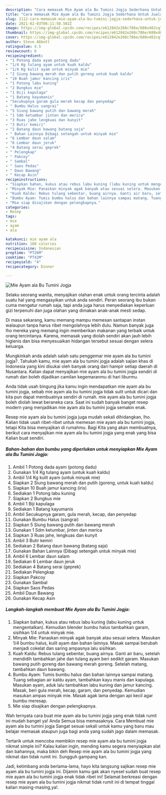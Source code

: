 ```yaml
---
description: "Cara memasak Mie Ayam ala Bu Tumini Jogja Sederhana Untuk Jualan"
title: "Cara memasak Mie Ayam ala Bu Tumini Jogja Sederhana Untuk Jualan"
slug: 1112-cara-memasak-mie-ayam-ala-bu-tumini-jogja-sederhana-untuk-jualan
date: 2021-02-03T06:11:50.502Z
image: https://img-global.cpcdn.com/recipes/e612842e268c786e/680x482cq70/mie-ayam-ala-bu-tumini-jogja-foto-resep-utama.jpg
thumbnail: https://img-global.cpcdn.com/recipes/e612842e268c786e/680x482cq70/mie-ayam-ala-bu-tumini-jogja-foto-resep-utama.jpg
cover: https://img-global.cpcdn.com/recipes/e612842e268c786e/680x482cq70/mie-ayam-ala-bu-tumini-jogja-foto-resep-utama.jpg
author: Steve Abbott
ratingvalue: 4.5
reviewcount: 6
recipeingredient:
- "1 Potong dada ayam potong dadu"
- "1/4 Kg tulang ayam untuk kuah kaldu"
- "1/4 Kg kulit ayam untuk minyak mie"
- "2 Siung bawang merah dan putih goreng untuk kuah kaldu"
- "10 Buah jamur kancing iris"
- "1 Potong labu kuning"
- "2 Bungkus mie"
- "1 Biji kapulaga"
- "1 Batang kayumanis"
- "Secukupnya garam gula merah kecap dan penyedap"
- " Bumbu Halus sangrai"
- "5 Siung bawang putih dan bawang merah"
- "1 Sdm ketumbar jinten dan merica"
- "3 Ruas jahe lengkuas dan kunyit"
- "3 Butir kemiri"
- "2 Batang daun bawang batang saja"
- " Bahan Lainnya Dibagi setengah untuk minyak mie"
- "6 Lembar daun salam"
- "6 Lembar daun jeruk"
- "4 Batang serai geprek"
- " Pelengkap"
- " Pakcoy"
- " Sambal"
- " Saos Pedas"
- " Daun Bawang"
- " Kecap Asin"
recipeinstructions:
- "Siapkan bahan, kukus atau rebus labu kuning (labu kuning untuk mengentalkan). Kemudian blender bumbu halus tambahkan garam, sisihkan 1/4 untuk minyak mie."
- "Minyak Mie: Panaskan minyak agak banyak atau sesuai selera. Masukan 1/4 bumbu halus, kulit ayam dan bahan lainnya. Masak sampai berubah menjadi cokelat dan saring ampasnya lalu sisihkan."
- "Kuah Kaldu: Rebus tulang sebentar, buang airnya. Ganti air baru, setelah mendidih tambahkan jahe dan tulang ayam beri sedikit garam. Masukan bawang putih goreng dan bawang merah goreng. Setelah matang, tambahkan daun bawang."
- "Bumbu Ayam: Tumis bumbu halus dan bahan lainnya sampai matang. Tuang sebagian air kaldu ayam, tambahkan kayu manis dan kapulaga. Masukan ayam, aduk lalu tambahkan labu kuning dan jamur kancing. Masak, beri gula merah, kecap, garam, dan penyedap. Kemudian masukan ampas minyak mie. Masak agak lama dengan api kecil agar bumbu meresap."
- "Mie siap disajikan dengan pelengkapnya."
categories:
- Resep
tags:
- mie
- ayam
- ala

katakunci: mie ayam ala 
nutrition: 168 calories
recipecuisine: Indonesian
preptime: "PT26M"
cooktime: "PT42M"
recipeyield: "4"
recipecategory: Dinner

---
```



![Mie Ayam ala Bu Tumini Jogja](https://img-global.cpcdn.com/recipes/e612842e268c786e/680x482cq70/mie-ayam-ala-bu-tumini-jogja-foto-resep-utama.jpg)

Selaku seorang wanita, menyajikan olahan enak untuk orang tercinta adalah suatu hal yang mengasyikan untuk anda sendiri. Peran seorang ibu bukan cuma mengatur rumah saja, tapi anda juga harus menyediakan keperluan gizi terpenuhi dan juga olahan yang dimakan anak-anak mesti sedap.

Di masa  sekarang, kamu memang mampu memesan santapan instan walaupun tanpa harus ribet mengolahnya lebih dulu. Namun banyak juga lho mereka yang memang ingin memberikan makanan yang terbaik untuk orang tercintanya. Karena, memasak yang diolah sendiri akan jauh lebih higienis dan bisa menyesuaikan hidangan tersebut sesuai dengan selera keluarga. 



Mungkinkah anda adalah salah satu penggemar mie ayam ala bu tumini jogja?. Tahukah kamu, mie ayam ala bu tumini jogja adalah sajian khas di Indonesia yang kini disukai oleh banyak orang dari hampir setiap daerah di Nusantara. Kalian dapat menyajikan mie ayam ala bu tumini jogja sendiri di rumah dan boleh dijadikan camilan kegemaranmu di hari liburmu.

Anda tidak usah bingung jika kamu ingin mendapatkan mie ayam ala bu tumini jogja, sebab mie ayam ala bu tumini jogja tidak sulit untuk dicari dan kita pun dapat membuatnya sendiri di rumah. mie ayam ala bu tumini jogja boleh diolah lewat beraneka cara. Saat ini sudah banyak banget resep modern yang menjadikan mie ayam ala bu tumini jogja semakin enak.

Resep mie ayam ala bu tumini jogja juga mudah sekali dihidangkan, lho. Kalian tidak usah ribet-ribet untuk memesan mie ayam ala bu tumini jogja, tetapi Kita bisa menyajikan di rumahmu. Bagi Kita yang akan membuatnya, berikut cara menyajikan mie ayam ala bu tumini jogja yang enak yang bisa Kalian buat sendiri.

<!--inarticleads1-->

##### Bahan-bahan dan bumbu yang diperlukan untuk menyiapkan Mie Ayam ala Bu Tumini Jogja:

1. Ambil 1 Potong dada ayam (potong dadu)
1. Gunakan 1/4 Kg tulang ayam (untuk kuah kaldu)
1. Ambil 1/4 Kg kulit ayam (untuk minyak mie)
1. Siapkan 2 Siung bawang merah dan putih (goreng, untuk kuah kaldu)
1. Siapkan 10 Buah jamur kancing (iris)
1. Sediakan 1 Potong labu kuning
1. Siapkan 2 Bungkus mie
1. Ambil 1 Biji kapulaga
1. Sediakan 1 Batang kayumanis
1. Ambil Secukupnya garam, gula merah, kecap, dan penyedap
1. Gunakan  Bumbu Halus (sangrai)
1. Siapkan 5 Siung bawang putih dan bawang merah
1. Gunakan 1 Sdm ketumbar, jinten dan merica
1. Siapkan 3 Ruas jahe, lengkuas dan kunyit
1. Ambil 3 Butir kemiri
1. Sediakan 2 Batang daun bawang (batang saja)
1. Gunakan  Bahan Lainnya (Dibagi setengah untuk minyak mie)
1. Ambil 6 Lembar daun salam
1. Sediakan 6 Lembar daun jeruk
1. Sediakan 4 Batang serai (geprek)
1. Sediakan  Pelengkap
1. Siapkan  Pakcoy
1. Gunakan  Sambal
1. Siapkan  Saos Pedas
1. Ambil  Daun Bawang
1. Gunakan  Kecap Asin




<!--inarticleads2-->

##### Langkah-langkah membuat Mie Ayam ala Bu Tumini Jogja:

1. Siapkan bahan, kukus atau rebus labu kuning (labu kuning untuk mengentalkan). Kemudian blender bumbu halus tambahkan garam, sisihkan 1/4 untuk minyak mie.
1. Minyak Mie: Panaskan minyak agak banyak atau sesuai selera. Masukan 1/4 bumbu halus, kulit ayam dan bahan lainnya. Masak sampai berubah menjadi cokelat dan saring ampasnya lalu sisihkan.
1. Kuah Kaldu: Rebus tulang sebentar, buang airnya. Ganti air baru, setelah mendidih tambahkan jahe dan tulang ayam beri sedikit garam. Masukan bawang putih goreng dan bawang merah goreng. Setelah matang, tambahkan daun bawang.
1. Bumbu Ayam: Tumis bumbu halus dan bahan lainnya sampai matang. Tuang sebagian air kaldu ayam, tambahkan kayu manis dan kapulaga. Masukan ayam, aduk lalu tambahkan labu kuning dan jamur kancing. Masak, beri gula merah, kecap, garam, dan penyedap. Kemudian masukan ampas minyak mie. Masak agak lama dengan api kecil agar bumbu meresap.
1. Mie siap disajikan dengan pelengkapnya.




Wah ternyata cara buat mie ayam ala bu tumini jogja yang enak tidak rumit ini mudah banget ya! Anda Semua bisa memasaknya. Cara Membuat mie ayam ala bu tumini jogja Sangat sesuai sekali untuk kamu yang baru mau belajar memasak ataupun juga bagi anda yang sudah jago dalam memasak.

Tertarik untuk mencoba membikin resep mie ayam ala bu tumini jogja nikmat simple ini? Kalau kalian ingin, mending kamu segera menyiapkan alat dan bahannya, maka bikin deh Resep mie ayam ala bu tumini jogja yang nikmat dan tidak rumit ini. Sungguh gampang kan. 

Jadi, ketimbang anda berlama-lama, hayo kita langsung sajikan resep mie ayam ala bu tumini jogja ini. Dijamin kamu gak akan nyesel sudah buat resep mie ayam ala bu tumini jogja enak tidak ribet ini! Selamat berkreasi dengan resep mie ayam ala bu tumini jogja nikmat tidak rumit ini di tempat tinggal kalian masing-masing,ya!.


